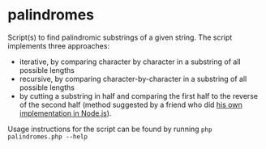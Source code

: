 palindromes
===========

Script(s) to find palindromic substrings of a given string. The script implements three approaches:

* iterative, by comparing character by character in a substring of all possible lengths
* recursive, by comparing character-by-character in a substring of all possible lengths
* by cutting a substring in half and comparing the first half to the reverse of the second half (method suggested by a friend who did [his own implementation in Node.js](http://github.com/spikesagal/palindrome "SpikeSagal - Palindrome")).

Usage instructions for the script can be found by running `php palindromes.php --help`
